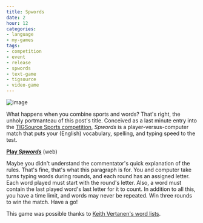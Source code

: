 ```yaml
---
title: Spwords
date: 2
hour: 12
categories:
- language
- my-games
tags:
- competition
- event
- release
- spwords
- text-game
- tigsource
- video-game
---
```


![image](http://blog.agj.cl/wp-content/uploads/2012/12/spwordsscreen.png "Spwords screenshot")

What happens when you combine sports and words? That's right, the unholy portmanteau of this post's title. Conceived as a last minute entry into the [TIGSource Sports competition](http://www.tigsource.com/2012/10/31/tigcompo-sports/), _Spwords_ is a player-versus-computer match that puts your (English) vocabulary, spelling, and typing speed to the test.

[**Play _Spwords_**](http://www.agj.cl/files/games/spwords/) (web)

Maybe you didn't understand the commentator's quick explanation of the rules. That's fine, that's what this paragraph is for. You and computer take turns typing words during rounds, and each round has an assigned letter. Each word played must start with the round's letter. Also, a word must contain the last played word's last letter for it to count. In addition to all this, you have a time limit, and words may never be repeated. Win three rounds to win the match. Have a go!

This game was possible thanks to [Keith Vertanen's word lists](http://keithv.com/software/wlist/).
